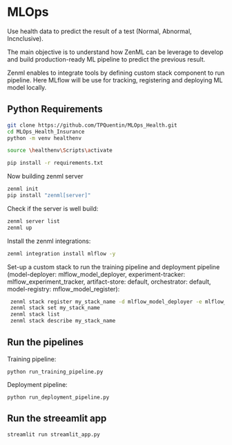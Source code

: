 # MLOps

Use health data to predict the result of a test (Normal, Abnormal, Incnclusive).

The main objective is to understand how ZenML can be leverage to develop and build production-ready ML pipeline to predict the previous result.

Zenml enables to integrate tools by defining custom stack component to run pipeline. Here MLflow will be use for tracking, registering and deploying ML model locally.

## Python Requirements

```bash
git clone https://github.com/TPQuentin/MLOps_Health.git
cd MLOps_Health_Insurance
python -m venv healthenv

source \healthenv\Scripts\activate

pip install -r requirements.txt
```

Now building zenml server

```bash
zenml init
pip install "zenml[server]"
```

Check if the server is well build:

```bash
zenml server list
zenml up
```

Install the zenml integrations:

```bash
zenml integration install mlflow -y
```

Set-up a custom stack to run the training pipeline and deployment pipeline (model-deployer: mlflow_model_deployer,
experiment-tracker: mlflow_experiment_tracker,
artifact-store: default,
orchestrator: default,
model-registry: mflow_model_register):

```bash
 zenml stack register my_stack_name -d mlflow_model_deployer -e mlflow_experiment_tracker -a default -o default -r mlflow_model_register
 zenml stack set my_stack_name
 zenml stack list
 zenml stack describe my_stack_name
```

## Run the pipelines

Training pipeline:

```
python run_training_pipeline.py
```

Deployment pipeline:

```
python run_deployment_pipeline.py
```

## Run the streeamlit app

```bash
streamlit run streamlit_app.py
```
